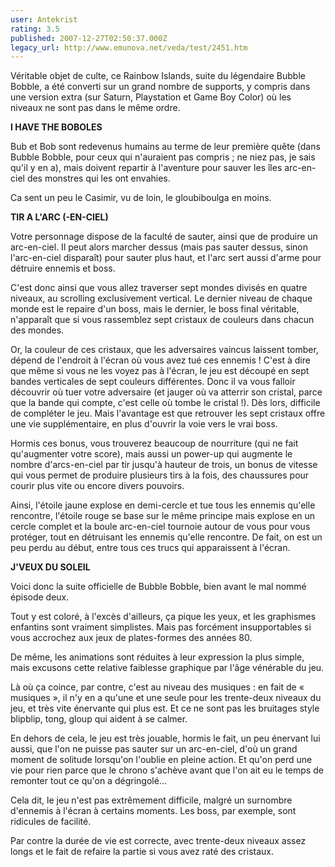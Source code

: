 ```yaml
---
user: Antekrist
rating: 3.5
published: 2007-12-27T02:50:37.000Z
legacy_url: http://www.emunova.net/veda/test/2451.htm
---
```

Véritable objet de culte, ce Rainbow Islands, suite du légendaire Bubble Bobble, a été converti sur un grand nombre de supports, y compris dans une version extra (sur Saturn, Playstation et Game Boy Color) où les niveaux ne sont pas dans le même ordre.  

  

**I HAVE THE BOBOLES**  

Bub et Bob sont redevenus humains au terme de leur première quête (dans Bubble Bobble, pour ceux qui n'auraient pas compris ; ne niez pas, je sais qu'il y en a), mais doivent repartir à l'aventure pour sauver les îles arc-en-ciel des monstres qui les ont envahies.  

Ca sent un peu le Casimir, vu de loin, le gloubiboulga en moins.  

  

**TIR A L'ARC (-EN-CIEL)**  

Votre personnage dispose de la faculté de sauter, ainsi que de produire un arc-en-ciel. Il peut alors marcher dessus (mais pas sauter dessus, sinon l'arc-en-ciel disparaît) pour sauter plus haut, et l'arc sert aussi d'arme pour détruire ennemis et boss.  

C'est donc ainsi que vous allez traverser sept mondes divisés en quatre niveaux, au scrolling exclusivement vertical. Le dernier niveau de chaque monde est le repaire d'un boss, mais le dernier, le boss final véritable, n'apparaît que si vous rassemblez sept cristaux de couleurs dans chacun des mondes.  

Or, la couleur de ces cristaux, que les adversaires vaincus laissent tomber, dépend de l'endroit à l'écran où vous avez tué ces ennemis ! C'est à dire que même si vous ne les voyez pas à l'écran, le jeu est découpé en sept bandes verticales de sept couleurs différentes. Donc il va vous falloir découvrir où tuer votre adversaire (et jauger où va atterrir son cristal, parce que la bande qui compte, c'est celle où tombe le cristal !). Dès lors, difficile de compléter le jeu. Mais l'avantage est que retrouver les sept cristaux offre une vie supplémentaire, en plus d'ouvrir la voie vers le vrai boss.  

Hormis ces bonus, vous trouverez beaucoup de nourriture (qui ne fait qu'augmenter votre score), mais aussi un power-up qui augmente le nombre d'arcs-en-ciel par tir jusqu'à hauteur de trois, un bonus de vitesse qui vous permet de produire plusieurs tirs à la fois, des chaussures pour courir plus vite ou encore divers pouvoirs.  

Ainsi, l'étoile jaune explose en demi-cercle et tue tous les ennemis qu'elle rencontre, l'étoile rouge se base sur le même principe mais explose en un cercle complet et la boule arc-en-ciel tournoie autour de vous pour vous protéger, tout en détruisant les ennemis qu'elle rencontre. De fait, on est un peu perdu au début, entre tous ces trucs qui apparaissent à l'écran.  

  

**J'VEUX DU SOLEIL**  

Voici donc la suite officielle de Bubble Bobble, bien avant le mal nommé épisode deux.  

Tout y est coloré, à l'excès d'ailleurs, ça pique les yeux, et les graphismes enfantins sont vraiment simplistes. Mais pas forcément insupportables si vous accrochez aux jeux de plates-formes des années 80\.  

De même, les animations sont réduites à leur expression la plus simple, mais excusons cette relative faiblesse graphique par l'âge vénérable du jeu.  

Là où ça coince, par contre, c'est au niveau des musiques : en fait de « musiques », il n'y en a qu'une et une seule pour les trente-deux niveaux du jeu, et très vite énervante qui plus est. Et ce ne sont pas les bruitages style blipblip, tong, gloup qui aident à se calmer.  

En dehors de cela, le jeu est très jouable, hormis le fait, un peu énervant lui aussi, que l'on ne puisse pas sauter sur un arc-en-ciel, d'où un grand moment de solitude lorsqu'on l'oublie en pleine action. Et qu'on perd une vie pour rien parce que le chrono s'achève avant que l'on ait eu le temps de remonter tout ce qu'on a dégringolé...  

Cela dit, le jeu n'est pas extrêmement difficile, malgré un surnombre d'ennemis à l'écran à certains moments. Les boss, par exemple, sont ridicules de facilité.  

Par contre la durée de vie est correcte, avec trente-deux niveaux assez longs et le fait de refaire la partie si vous avez raté des cristaux.